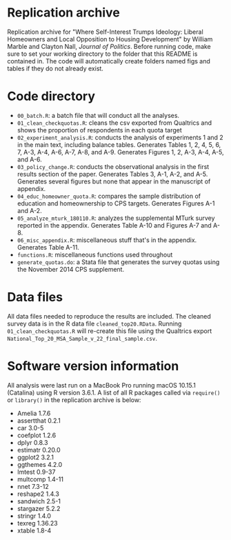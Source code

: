 # Replication archive

Replication archive for "Where Self-Interest Trumps Ideology: Liberal Homeowners and Local Opposition to Housing Development" by William Marble and Clayton Nall, _Journal of Politics_. Before running code, make sure to set your working directory to the folder that this README is contained in.  The code will automatically create folders named figs and tables if they do not already exist.


# Code directory
* `00_batch.R`: a batch file that will conduct all the analyses.
* `01_clean_checkquotas.R`: cleans the csv exported from Qualtrics and shows the proportion of respondents in each quota target
* `02_experiment_analysis.R`: conducts the analysis of experiments 1 and 2 in the main text, including balance tables. Generates Tables 1, 2, 4, 5, 6, 7, A-3, A-4, A-6, A-7, A-8, and A-9. Generates Figures 1, 2, A-3, A-4, A-5, and A-6. 
* `03_policy_change.R`: conducts the observational analysis in the first results section of the paper. Generates Tables 3, A-1, A-2, and A-5. Generates several figures but none that appear in the manuscript of appendix.
* `04_educ_homeowner_quota.R`: compares the sample distribution of education and homeownership to CPS targets. Generates Figures A-1 and A-2. 
* `05_analyze_mturk_180110.R`: analyzes the supplemental MTurk survey reported in the appendix. Generates Table A-10 and Figures A-7 and A-8. 
* `06_misc_appendix.R`: miscellaneous stuff that's in the appendix. Generates Table A-11.
* `functions.R`: miscellaneous functions used throughout
* `generate_quotas.do`: a Stata file that generates the survey quotas using the November 2014 CPS supplement. 

# Data files
All data files needed to reproduce the results are included. The cleaned survey data is in the R data file `cleaned_top20.RData`. Running `01_clean_checkquotas.R` will re-create this file using the Qualtrics export `National_Top_20_MSA_Sample_v_22_final_sample.csv`. 

# Software version information
All analysis were last run on a MacBook Pro running macOS 10.15.1 (Catalina) using R version 3.6.1. A list of all R packages called via `require()` or `library()` in the replication archive is below:
* Amelia 1.7.6
* assertthat 0.2.1
* car 3.0-5
* coefplot 1.2.6
* dplyr 0.8.3
* estimatr 0.20.0
* ggplot2 3.2.1
* ggthemes 4.2.0
* lmtest 0.9-37
* multcomp 1.4-11
* nnet 7.3-12
* reshape2 1.4.3
* sandwich 2.5-1
* stargazer 5.2.2
* stringr 1.4.0
* texreg 1.36.23
* xtable 1.8-4